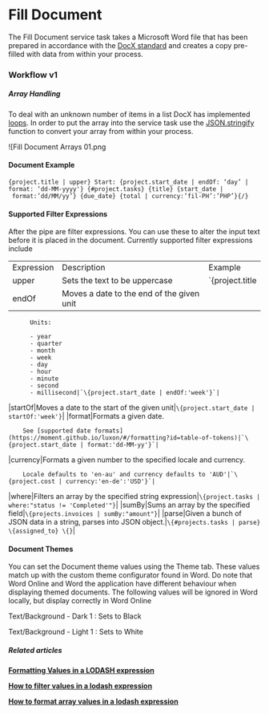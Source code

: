 # Fill Document

The Fill Document service task takes a Microsoft Word file that has been prepared in accordance with the [DocX standard](https://docxtemplater.readthedocs.io/) and creates a copy pre-filled with data from within your process.

### Workflow v1

##### Array Handling

To deal with an unknown number of items in a list DocX has implemented [loops](https://docxtemplater.readthedocs.io/en/latest/tag_types.html#loops). In order to put the array into the service task use the [JSON.stringify](https://developer.mozilla.org/en-US/docs/Web/JavaScript/Reference/Global_Objects/JSON/stringify) function to convert your array from within your process.

![Fill Document Arrays 01.png

#### Document Example

```
{project.title | upper} Start: {project.start_date | endOf: ‘day’ | format: ‘dd-MM-yyyy'} {#project.tasks} {title} {start_date | format:’dd/MM/yy’} {due_date} {total | currency:’fil-PH’:’PHP’}{/}
```

#### Supported Filter Expressions

After the pipe are filter expressions. You can use these to alter the input text before it is placed in the document. Currently supported filter expressions include

||||
|--- |--- |--- |
|Expression|Description|Example|
|upper|Sets the text to be uppercase|`\{project.title | upper}`|
|endOf|Moves a date to the end of the given unit
          Units:

          - year
          - quarter
          - month
          - week
          - day
          - hour
          - minute
          - second
          - millisecond|`\{project.start_date | endOf:'week'}`|
|startOf|Moves a date to the start of the given unit|`\{project.start_date | startOf:'week'}`|
|format|Formats a given date.

        See [supported date formats](https://moment.github.io/luxon/#/formatting?id=table-of-tokens)|`\{project.start_date | format:'dd-MM-yy'}`|
|currency|Formats a given number to the specified locale and currency.

        Locale defaults to 'en-au' and currency defaults to 'AUD'|`\{project.cost | currency:'en-de':'USD'}`|
|where|Filters an array by the specified string expression|`\{project.tasks | where:"status != 'Completed'"}`|
|sumBy|Sums an array by the specified field|`\{projects.invoices | sumBy:"amount"}`|
|parse|Given a bunch of JSON data in a string, parses into JSON object.|`\{#projects.tasks | parse} \{assigned_to} \{}`|


#### Document Themes

You can set the Document theme values using the Theme tab. These values match up with the custom theme configurator found in Word. Do note that Word Online and Word the application have different behaviour when displaying themed documents. The following values will be ignored in Word locally, but display correctly in Word Online

Text/Background - Dark 1 : Sets to Black

Text/Background - Light 1 : Sets to White

##### **Related articles**

[**Formatting Values in a LODASH expression**](https://docs.rapidplatform.com/books/workflow-keyper/page/formatting-values-in-a-lodash-expression)

[**How to filter values in a lodash expression**](https://docs.rapidplatform.com/books/workflow-keyper/page/how-to-filter-values-in-a-lodash-expression)

[**How to format array values in a lodash expression**](https://docs.rapidplatform.com/books/workflow-keyper/page/how-to-format-array-values-in-a-lodash-expression)